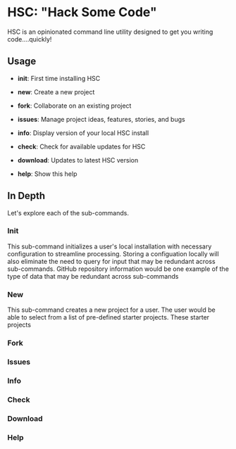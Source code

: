 HSC: "Hack Some Code"
===

HSC is an opinionated command line utility designed to get you writing code....quickly!   

## Usage

* **init**: First time installing HSC

* **new**: Create a new project

* **fork**: Collaborate on an existing project

* **issues**: Manage project ideas, features, stories, and bugs

* **info**: Display version of your local HSC install

* **check**: Check for available updates for HSC

* **download**: Updates to latest HSC version

* **help**: Show this help

## In Depth
Let's explore each of the sub-commands.   

### Init
This sub-command initializes a user's local installation with necessary configuration to streamline processing.  Storing a configuation locally will also eliminate the need to query for input that may be redundant across sub-commands.  GitHub repository information would be one example of the type of data that may be redundant across sub-commands

### New
This sub-command creates a new project for a user.  The user would be able to select from a list of pre-defined starter projects.  These starter projects

### Fork

### Issues

### Info

### Check

### Download

### Help

